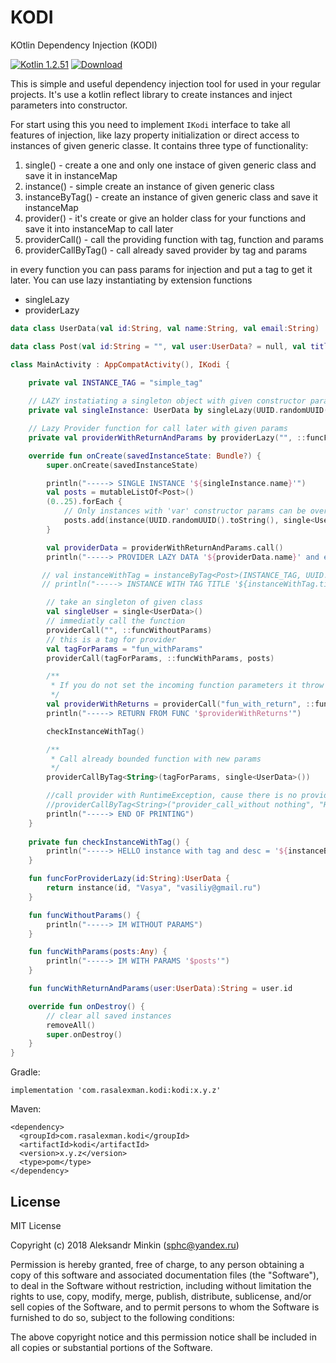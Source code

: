 # KODI
KOtlin Dependency Injection (KODI) 

[ ![Kotlin 1.2.51](https://img.shields.io/badge/Kotlin-1.2.51-blue.svg)](http://kotlinlang.org) [ ![Download](https://api.bintray.com/packages/sphc/FlairFramework/flair-framework/images/download.svg) ](https://bintray.com/sphc/FlairFramework/flair-framework/_latestVersion)

This is simple and useful dependency injection tool for used in your regular projects. It's use a kotlin reflect library to create instances and inject parameters into constructor. 

For start using this you need to implement `IKodi` interface to take all features of injection, like lazy property initialization or direct access to instances of given generic classe. 
It contains three type of functionality: 
1) single() - create a one and only one instace of given generic class and save it in instanceMap
2) instance() - simple create an instance of given generic class
3) instanceByTag() - create an instance of given generic class and save it instanceMap
4) provider() - it's  create or give an holder class for your functions and save it into instanceMap to call later
5) providerCall() - call the providing function with tag, function and params
6) providerCallByTag() - call already saved provider by tag and params

in every function you can pass params for injection and put a tag to get it later.
You can use lazy instantiating by extension functions
- singleLazy
- providerLazy

```kotlin
data class UserData(val id:String, val name:String, val email:String)

data class Post(val id:String = "", val user:UserData? = null, val title:String = "", val desc:String = "")

class MainActivity : AppCompatActivity(), IKodi {

    private val INSTANCE_TAG = "simple_tag"
    
    // LAZY instatiating a singleton object with given constructor params
    private val singleInstance: UserData by singleLazy(UUID.randomUUID().toString(), "Aleksandr", "sphc@yandex.ru")

    // Lazy Provider function for call later with given params
    private val providerWithReturnAndParams by providerLazy("", ::funcForProviderLazy, UUID.randomUUID().toString())

    override fun onCreate(savedInstanceState: Bundle?) {
        super.onCreate(savedInstanceState)

        println("-----> SINGLE INSTANCE '${singleInstance.name}'")
        val posts = mutableListOf<Post>()
        (0..25).forEach {
            // Only instances with 'var' constructor params can be overriden by input params
            posts.add(instance(UUID.randomUUID().toString(), single<UserData>(listOf("1", "2", "3", "4", "5", "6")), "Title $it", "Desc $it"))
        }

        val providerData = providerWithReturnAndParams.call()
        println("-----> PROVIDER LAZY DATA '${providerData.name}' and email = '${providerData.email}'")

       // val instanceWithTag = instanceByTag<Post>(INSTANCE_TAG, UUID.randomUUID().toString(), singleInstance, "Title with tag", "Desc with tag")
       // println("-----> INSTANCE WITH TAG TITLE '${instanceWithTag.title}'")

        // take an singleton of given class
        val singleUser = single<UserData>()
        // immediatly call the function
        providerCall("", ::funcWithoutParams)
        // this is a tag for provider
        val tagForParams = "fun_withParams"
        providerCall(tagForParams, ::funcWithParams, posts)

        /**
         * If you do not set the incoming function parameters it throw with RuntimeException
         */
        val providerWithReturns = providerCall("fun_with_return", ::funcWithReturnAndParams, singleUser)
        println("-----> RETURN FROM FUNC '$providerWithReturns'")

        checkInstanceWithTag()

        /**
         * Call already bounded function with new params
         */
        providerCallByTag<String>(tagForParams, single<UserData>())

        //call provider with RuntimeException, cause there is no providing function gives
        //providerCallByTag<String>("provider_call_without nothing", "HEHE")
        println("-----> END OF PRINTING")
    }
    
    private fun checkInstanceWithTag() {
        println("-----> HELLO instance with tag and desc = '${instanceByTag<Post>(INSTANCE_TAG).desc}'")
    }

    fun funcForProviderLazy(id:String):UserData {
        return instance(id, "Vasya", "vasiliy@gmail.ru")
    }

    fun funcWithoutParams() {
        println("-----> IM WITHOUT PARAMS")
    }

    fun funcWithParams(posts:Any) {
        println("-----> IM WITH PARAMS '$posts'")
    }

    fun funcWithReturnAndParams(user:UserData):String = user.id

    override fun onDestroy() {
        // clear all saved instances
        removeAll()
        super.onDestroy()
    }
}
```

Gradle:
```
implementation 'com.rasalexman.kodi:kodi:x.y.z'
```

Maven:
```
<dependency>
  <groupId>com.rasalexman.kodi</groupId>
  <artifactId>kodi</artifactId>
  <version>x.y.z</version>
  <type>pom</type>
</dependency>
```


License
----

MIT License

Copyright (c) 2018 Aleksandr Minkin (sphc@yandex.ru)

Permission is hereby granted, free of charge, to any person obtaining a copy
of this software and associated documentation files (the "Software"), to deal
in the Software without restriction, including without limitation the rights
to use, copy, modify, merge, publish, distribute, sublicense, and/or sell
copies of the Software, and to permit persons to whom the Software is
furnished to do so, subject to the following conditions:

The above copyright notice and this permission notice shall be included in all
copies or substantial portions of the Software.

